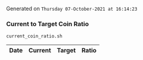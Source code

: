 Generated on `Thursday 07-October-2021 at 16:14:23`

### Current to Target Coin Ratio
`current_coin_ratio.sh`

Date|Current|Target|Ratio
---|---|---|---
